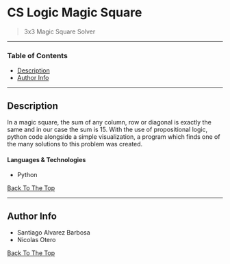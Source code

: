 # CS Logic Magic Square

> 3x3 Magic Square Solver 

---

### Table of Contents

- [Description](#description)
- [Author Info](#author-info)

---

## Description

In a magic square, the sum of any column, row or diagonal is exactly the same and in our case the sum is 15. With the use of propositional logic, python code alongside a simple visualization, a program which finds one of the many solutions to this problem was created.  

#### Languages & Technologies

- Python

[Back To The Top](#read-me-template)

---

## Author Info

- Santiago Alvarez Barbosa
- Nicolas Otero 

[Back To The Top](#read-me-template)
